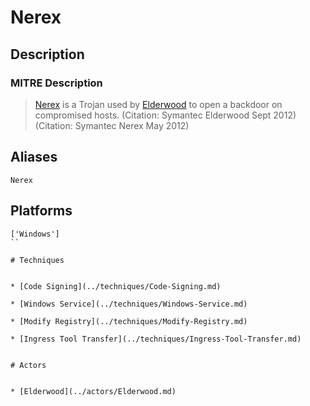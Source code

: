 
# Nerex

## Description

### MITRE Description

> [Nerex](https://attack.mitre.org/software/S0210) is a Trojan used by [Elderwood](https://attack.mitre.org/groups/G0066) to open a backdoor on compromised hosts. (Citation: Symantec Elderwood Sept 2012) (Citation: Symantec Nerex May 2012)

## Aliases

```
Nerex
```

## Platforms

```
['Windows']
``

# Techniques


* [Code Signing](../techniques/Code-Signing.md)

* [Windows Service](../techniques/Windows-Service.md)
    
* [Modify Registry](../techniques/Modify-Registry.md)
    
* [Ingress Tool Transfer](../techniques/Ingress-Tool-Transfer.md)
    

# Actors


* [Elderwood](../actors/Elderwood.md)

